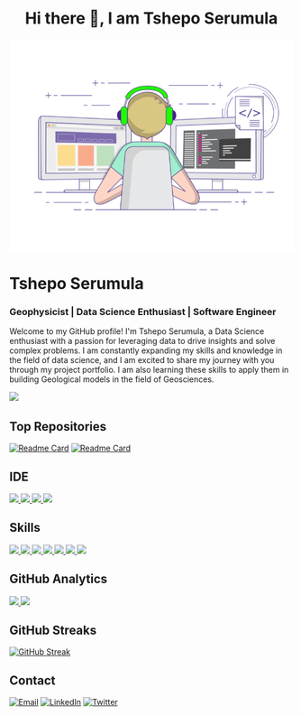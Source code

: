 <h1 align='center'> Hi there 👋, I am Tshepo Serumula </h1>
<img align="center" alt="GIF" src="https://raw.githubusercontent.com/devSouvik/devSouvik/master/gif3.gif" width="800"/>

# Tshepo Serumula
### Geophysicist | Data Science Enthusiast | Software Engineer

Welcome to my GitHub profile! I'm Tshepo Serumula, a Data Science enthusiast with a passion for leveraging data to drive insights and solve complex problems. I am constantly expanding my skills and knowledge in the field of data science, and I am excited to share my journey with you through my project portfolio. I am also learning these skills to apply them in building Geological models in the field of Geosciences.

[![](https://github-profile-summary-cards.vercel.app/api/cards/profile-details?username=Tshepo-Elifa-Serumula&theme=dark)](https://github.com/Tshepo-Elifa-Serumula)

## Top Repositories
[![Readme Card](https://github-readme-stats.vercel.app/api/pin/?username=Tshepo-Elifa-Serumula&repo=Data-Science-Projects)](https://github.com/Tshepo-Elifa-Serumula/Data-Science-Projects) [![Readme Card](https://github-readme-stats.vercel.app/api/pin/?username=Tshepo-Elifa-Serumula&repo=Machine-Learning-Projects)](https://github.com/Tshepo-Elifa-Serumula/Machine-Learning-Projects)
## IDE
[![](https://img.shields.io/badge/Python-FFD43B?style=for-the-badge&logo=python&logoColor=blue)  ![](	https://img.shields.io/badge/Colab-F9AB00?style=for-the-badge&logo=googlecolab&color=525252) ![](https://img.shields.io/badge/PyCharm-000000.svg?&style=for-the-badge&logo=PyCharm&logoColor=white) ![](https://img.shields.io/badge/VSCode-0078D4?style=for-the-badge&logo=visual%20studio%20code&logoColor=white)](https://github.com/Tshepo-Elifa-Serumula)

## Skills
[![](https://img.shields.io/badge/Numpy-777BB4?style=for-the-badge&logo=numpy&logoColor=white) ![](https://img.shields.io/badge/Pandas-2C2D72?style=for-the-badge&logo=pandas&logoColor=white) ![](https://img.shields.io/badge/Python-FFD43B?style=for-the-badge&logo=python&logoColor=blue) ![](https://img.shields.io/badge/scikit_learn-F7931E?style=for-the-badge&logo=scikit-learn&logoColor=whit) ![](https://img.shields.io/badge/SciPy-654FF0?style=for-the-badge&logo=SciPy&logoColor=white)  ![](https://img.shields.io/badge/Jupyter-F37626.svg?&style=for-the-badge&logo=Jupyter&logoColor=white) ![](https://img.shields.io/badge/Markdown-000000?style=for-the-badge&logo=markdown&logoColor=white)](https://github.com/Tshepo-Elifa-Serumula)

## GitHub Analytics
[<img height="180em" src="https://github-readme-stats-eight-theta.vercel.app/api?username=Tshepo-Elifa-Serumula&show_icons=true&theme=dark&hide_border=true&include_all_commits=true&count_private=true"/> <img height="180em" src="https://github-readme-stats-eight-theta.vercel.app/api/top-langs/?username=Tshepo-Elifa-Serumula&layout=compact&langs_count=8&theme=dark&hide_border=true"/>](https://github.com/Tshepo-Elifa-Serumula)

## GitHub Streaks
[![GitHub Streak](https://github-readme-streak-stats.herokuapp.com?user=Tshepo-Elifa-Serumula&theme=dark&hide_border=true)](https://git.io/streak-stats)

## Contact
[![Email](https://img.shields.io/badge/Gmail-D14836?style=for-the-badge&logo=gmail&logoColor=white)](mailto:tshepoelifa238@gmail.com) [![LinkedIn](https://img.shields.io/badge/LinkedIn-0077B5?style=for-the-badge&logo=linkedin&logoColor=white)](https://www.linkedin.com/in/tshepo-serumula) [![Twitter](https://img.shields.io/badge/Twitter-1DA1F2?style=for-the-badge&logo=twitter&logoColor=white)](https://twitter.com/TSHEPO45715435)

<!---
SUKHMAN-SINGH-1612/SUKHMAN-SINGH-1612 is a ✨ special ✨ repository because its `README.md` (this file) appears on your GitHub profile.
You can click the Preview link to take a look at your changes.
--->
